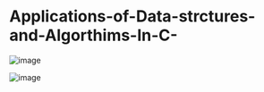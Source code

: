 # Applications-of-Data-strctures-and-Algorthims-In-C-
![image](https://user-images.githubusercontent.com/107410165/213947270-c0590608-705b-4950-b5e7-a0d4ceadb12a.png)

![image](https://user-images.githubusercontent.com/107410165/213947248-f8a85c99-e2e1-4a30-a2b6-8596a3342385.png)
